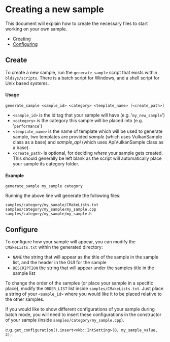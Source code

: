 <!--
- Copyright (c) 2019-2023, Arm Limited and Contributors
-
- SPDX-License-Identifier: Apache-2.0
-
- Licensed under the Apache License, Version 2.0 the "License";
- you may not use this file except in compliance with the License.
- You may obtain a copy of the License at
-
-     http://www.apache.org/licenses/LICENSE-2.0
-
- Unless required by applicable law or agreed to in writing, software
- distributed under the License is distributed on an "AS IS" BASIS,
- WITHOUT WARRANTIES OR CONDITIONS OF ANY KIND, either express or implied.
- See the License for the specific language governing permissions and
- limitations under the License.
-
-->

# Creating a new sample <!-- omit in toc -->

This document will explain how to create the necessary files to start working on your own sample.

- [Creating](#create)
- [Configuring](#configure)

## Create
To create a new sample, run the `generate_sample` script that exists within `bldsys/scripts`. There is a batch script for Windows, and a shell script for Unix based systems.

#### Usage

```
generate_sample <sample_id> <category> <template_name> [<create_path>]
```

* `<sample_id>` is the id tag that your sample will have (e.g. '`my_new_sample`')
* `<category>` is the category this sample will be placed into (e.g. '`performance`')
* `<template_name>` is the name of template which will be used to generate sample, two templates are provided *sample* (which uses VulkanSample class as a base) and *sample_api* (which uses ApiVulkanSample class as a base).
* `<create_path>` is optional, for deciding *where* your sample gets created. This should generally be left blank as the script will automatically place your sample its category folder.

#### Example

```
generate_sample my_sample category
```

Running the above line will generate the following files:

```
samples/category/my_sample/CMakeLists.txt
samples/category/my_sample/my_sample.cpp
samples/category/my_sample/my_sample.h
```

## Configure
To configure how your sample will appear, you can modify the `CMakeLists.txt` within the generated directory:
* `NAME` the string that will appear as the title of the sample in the sample list, and the header in the GUI for the sample
* `DESCRIPTION` the string that will appear under the samples title in the sample list

To change the order of the samples (or place your sample in a specific place), modify the `ORDER_LIST` list inside `samples/CMakeLists.txt`. Just place a string of your `<sample_id>` where you would like it to be placed relative to the other samples.

If you would like to show different configurations of your sample during batch mode, you will need to insert these configurations in the constructor of your sample (inside `samples/category/my_sample.cpp`).

e.g. `get_configuration().insert<vkb::IntSetting>(0, my_sample_value, 3);`
